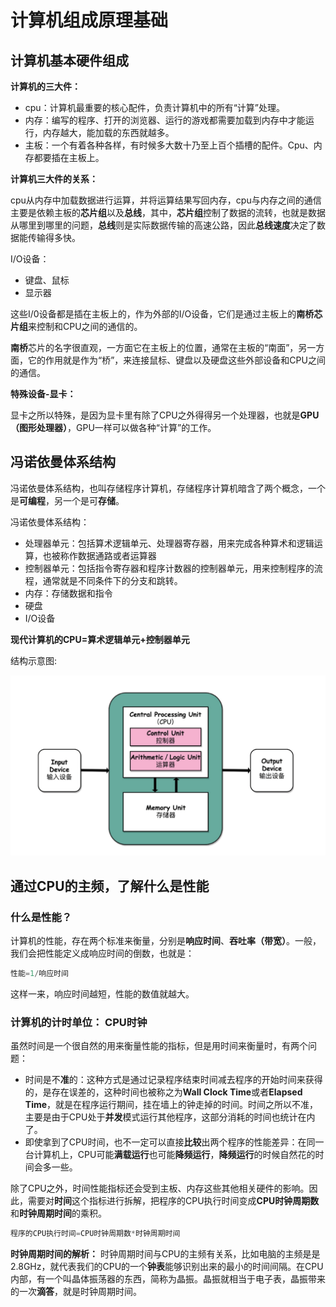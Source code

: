 # 计算机组成原理基础

## 计算机基本硬件组成

**计算机的三大件：**

- cpu：计算机最重要的核心配件，负责计算机中的所有“计算”处理。
- 内存：编写的程序、打开的浏览器、运行的游戏都需要加载到内存中才能运行，内存越大，能加载的东西就越多。
- 主板：一个有着各种各样，有时候多大数十乃至上百个插槽的配件。Cpu、内存都要插在主板上。

**计算机三大件的关系：**

cpu从内存中加载数据进行运算，并将运算结果写回内存，cpu与内存之间的通信主要是依赖主板的**芯片组**以及**总线**，其中，**芯片组**控制了数据的流转，也就是数据从哪里到哪里的问题，**总线**则是实际数据传输的高速公路，因此**总线速度**决定了数据能传输得多快。

I/O设备：

- 键盘、鼠标
- 显示器

这些I/0设备都是插在主板上的，作为外部的I/O设备，它们是通过主板上的**南桥芯片组**来控制和CPU之间的通信的。

**南桥**芯片的名字很直观，一方面它在主板上的位置，通常在主板的“南面”，另一方面，它的作用就是作为“桥”，来连接鼠标、键盘以及硬盘这些外部设备和CPU之间的通信。

**特殊设备-显卡：**

显卡之所以特殊，是因为显卡里有除了CPU之外得得另一个处理器，也就是**GPU（图形处理器）**，GPU一样可以做各种“计算”的工作。

## 冯诺依曼体系结构

冯诺依曼体系结构，也叫存储程序计算机，存储程序计算机暗含了两个概念，一个是**可编程**，另一个是可**存储**。

冯诺依曼体系结构：

- 处理器单元：包括算术逻辑单元、处理器寄存器，用来完成各种算术和逻辑运算，也被称作数据通路或者运算器
- 控制器单元：包括指令寄存器和程序计数器的控制器单元，用来控制程序的流程，通常就是不同条件下的分支和跳转。
- 内存：存储数据和指令
- 硬盘
- I/O设备

**现代计算机的CPU=算术逻辑单元+控制器单元**

结构示意图:

![img.png](../img/冯诺依曼结构图.png)

## 通过CPU的主频，了解什么是性能

### 什么是性能？

计算机的性能，存在两个标准来衡量，分别是**响应时间**、**吞吐率（带宽）**。一般，我们会把性能定义成响应时间的倒数，也就是：

```java
性能=1/响应时间
```

这样一来，响应时间越短，性能的数值就越大。

### 计算机的计时单位： CPU时钟

虽然时间是一个很自然的用来衡量性能的指标，但是用时间来衡量时，有两个问题：

- 时间是不**准**的：这种方式是通过记录程序结束时间减去程序的开始时间来获得的，是存在误差的，这种时间也被称之为**Wall Clock Time**或者**Elapsed Time**，就是在程序运行期间，挂在墙上的钟走掉的时间。时间之所以不准，主要是由于CPU处于**并发**模式运行其他程序，这部分消耗的时间也统计在内了。
- 即使拿到了CPU时间，也不一定可以直接**比较**出两个程序的性能差异：在同一台计算机上，CPU可能**满载运行**也可能**降频运行**，**降频运行**的时候自然花的时间会多一些。

除了CPU之外，时间性能指标还会受到主板、内存这些其他相关硬件的影响。因此，需要对**时间**这个指标进行拆解，把程序的CPU执行时间变成**CPU时钟周期数**和**时钟周期时间**的乘积。

```java
程序的CPU执行时间=CPU时钟周期数*时钟周期时间
```
**时钟周期时间的解析：**
时钟周期时间与CPU的主频有关系，比如电脑的主频是是2.8GHz，就代表我们的CPU的一个**钟表**能够识别出来的最小的时间间隔。在CPU内部，有一个叫晶体振荡器的东西，简称为晶振。晶振就相当于电子表，晶振带来的一次**滴答**，就是时钟周期时间。
